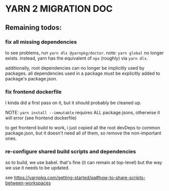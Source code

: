 # YARN 2 MIGRATION DOC

## Remaining todos:

### fix all missing dependencies

to see problems, run `yarn dlx @yarnpkg/doctor`. note: `yarn global` no longer exists. instead, yarn has the equivalent of `npx` (roughly) via `yarn dlx`.

additionally, root dependencies can no longer be implicitly used by packages. all dependencies used in a package must be explicitly added to package's package.json.

### fix frontend dockerfile

I kinda did a first pass on it, but it should probably be cleaned up.

NOTE: `yarn install --immutable` requires ALL package.jsons, otherwise it will error (see frontend dockerfile)

to get frontend build to work, i just copied all the root devDeps to common package.json, but it doesn't need all of them, so remove the non-important ones.

### re-configure shared build scripts and dependencies

so to build, we use babel. that's fine (it can remain at top-level) but the way we use it needs to be updated.

see https://yarnpkg.com/getting-started/qa#how-to-share-scripts-between-workspaces
